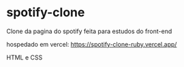 # spotify-clone
Clone da pagina do spotify feita para estudos do front-end

hospedado em vercel: https://spotify-clone-ruby.vercel.app/


HTML e CSS
